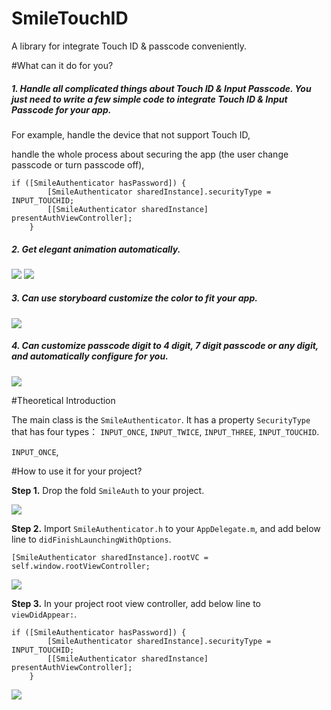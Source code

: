 # SmileTouchID
A library for integrate Touch ID &amp; passcode conveniently.

#What can it do for you?


##### 1. Handle all complicated things about Touch ID & Input Passcode. You just need to write a few simple code to integrate Touch ID & Input Passcode for your app.
For example, 
handle the device that not support Touch ID, 

handle the whole process about securing the app (the user change passcode or turn passcode off),


```
if ([SmileAuthenticator hasPassword]) {
        [SmileAuthenticator sharedInstance].securityType = INPUT_TOUCHID;
        [[SmileAuthenticator sharedInstance] presentAuthViewController];
    }
```



##### 2. Get elegant animation automatically.


![](https://raw.githubusercontent.com/liu044100/SmileTouchID/master/demo_gif/demo1.gif)
![](https://raw.githubusercontent.com/liu044100/SmileTouchID/master/demo_gif/demo2.gif)




##### 3. Can use storyboard customize the color to fit your app.

![](https://raw.githubusercontent.com/liu044100/SmileTouchID/master/demo_gif/demo44.png)




##### 4. Can customize passcode digit to 4 digit, 7 digit passcode or any digit, and automatically configure for you.
![](https://raw.githubusercontent.com/liu044100/SmileTouchID/master/demo_gif/demo66.png)


#Theoretical Introduction

The main class is the `SmileAuthenticator`. It has a property `SecurityType` that has four types： `INPUT_ONCE`, `INPUT_TWICE`, `INPUT_THREE`, `INPUT_TOUCHID`.


`INPUT_ONCE`,



#How to use it for your project?

**Step 1.** Drop the fold `SmileAuth` to your project.

![](https://raw.githubusercontent.com/liu044100/SmileTouchID/master/demo_gif/step1.png)

**Step 2.** Import `SmileAuthenticator.h` to your `AppDelegate.m`, and add below line to `didFinishLaunchingWithOptions`.

```
[SmileAuthenticator sharedInstance].rootVC = self.window.rootViewController;
```

![](https://raw.githubusercontent.com/liu044100/SmileTouchID/master/demo_gif/step2.png)

**Step 3.** In your project root view controller,  add below line to `viewDidAppear:`.

```
if ([SmileAuthenticator hasPassword]) {
        [SmileAuthenticator sharedInstance].securityType = INPUT_TOUCHID;
        [[SmileAuthenticator sharedInstance] presentAuthViewController];
    }
```


![](https://raw.githubusercontent.com/liu044100/SmileTouchID/master/demo_gif/step3.png)
